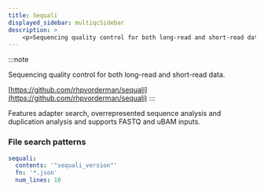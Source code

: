 ```yaml
---
title: Sequali
displayed_sidebar: multiqcSidebar
description: >
    <p>Sequencing quality control for both long-read and short-read data.</p>
---
```


<!--
~~~~~ DO NOT EDIT ~~~~~
This file is autogenerated from the MultiQC module python docstring.
Do not edit the markdown, it will be overwritten.

File path for the source of this content: multiqc/modules/sequali/sequali.py
~~~~~~~~~~~~~~~~~~~~~~~
-->

:::note
<p>Sequencing quality control for both long-read and short-read data.</p>

[https://github.com/rhpvorderman/sequali](https://github.com/rhpvorderman/sequali)
:::

Features adapter search, overrepresented sequence  analysis and duplication analysis and supports
FASTQ and uBAM inputs.

### File search patterns

```yaml
sequali:
  contents: '"sequali_version"'
  fn: '*.json'
  num_lines: 10
```
    